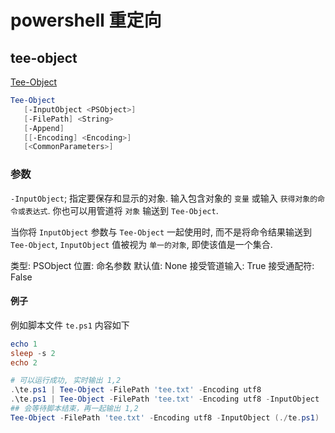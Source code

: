 # powershell 重定向

## tee-object

[Tee-Object](https://learn.microsoft.com/en-us/powershell/module/microsoft.powershell.utility/tee-object)

```powershell
Tee-Object
   [-InputObject <PSObject>]
   [-FilePath] <String>
   [-Append]
   [[-Encoding] <Encoding>]
   [<CommonParameters>]
```

### 参数

`-InputObject`; 指定要保存和显示的对象. 
输入包含对象的 `变量` 或输入 `获得对象的命令或表达式`. 
你也可以用管道将 `对象` 输送到 `Tee-Object`.

当你将 `InputObject` 参数与 `Tee-Object` 一起使用时, 
而不是将命令结果输送到 `Tee-Object`, 
`InputObject` 值被视为 `单一的对象`, 即使该值是一个集合.

类型: PSObject
位置: 命名参数
默认值: None
接受管道输入: True
接受通配符: False

#### 例子

例如脚本文件 `te.ps1` 内容如下

```powershell
echo 1
sleep -s 2
echo 2
```

```powershell
# 可以运行成功, 实时输出 1,2
.\te.ps1 | Tee-Object -FilePath 'tee.txt' -Encoding utf8 
.\te.ps1 | Tee-Object -FilePath 'tee.txt' -Encoding utf8 -InputObject  #运行失败
## 会等待脚本结束，再一起输出 1,2 
Tee-Object -FilePath 'tee.txt' -Encoding utf8 -InputObject (./te.ps1)
```

